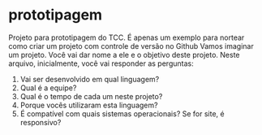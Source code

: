 # prototipagem
Projeto para prototipagem do TCC. É apenas um exemplo para nortear como criar um projeto com controle de versão no Github 
Vamos imaginar um projeto. Você vai dar nome a ele e o objetivo deste projeto.
Neste arquivo, inicialmente, você vai responder as perguntas:
1) Vai ser desenvolvido em qual linguagem?
2) Qual é a equipe?
3) Qual é o tempo de cada  um neste projeto?
4) Porque vocês utilizaram esta linguagem?
5) É compatível com quais sistemas operacionais?
Se for site, é responsivo?
